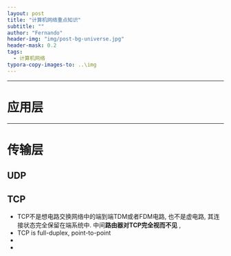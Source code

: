 ```yaml
---
layout: post
title: "计算机网络重点知识"
subtitle: ""
author: "Fernando"
header-img: "img/post-bg-universe.jpg"
header-mask: 0.2
tags:
  - 计算机网络
typora-copy-images-to: ..\img
---
```




---

# 应用层



---



# 传输层

## UDP



## TCP

- TCP不是想电路交换网络中的端到端TDM或者FDM电路, 也不是虚电路, 其连接状态完全保留在端系统中. 中间**路由器对TCP完全视而不见** , 
- TCP is full-duplex, point-to-point
- ​
- ​